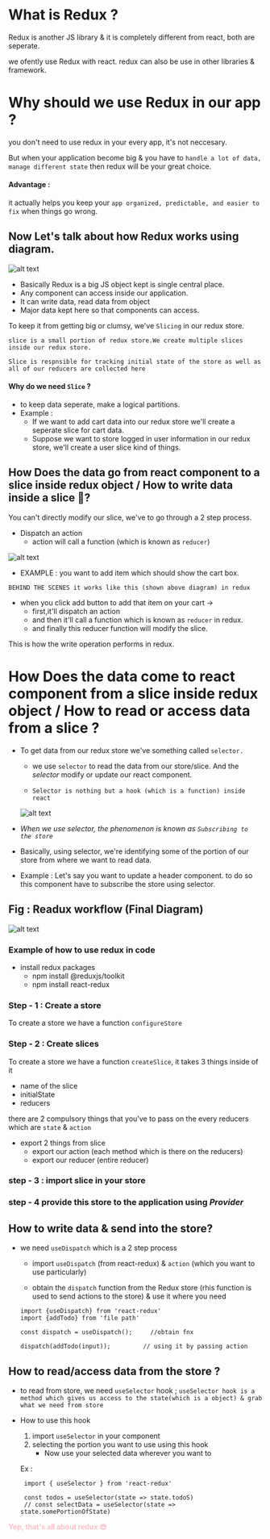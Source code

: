 # What is Redux ?
Redux is another JS library & it is completely different from react, both are seperate. 

we ofently use Redux with react. redux can also be use in other libraries & framework.

# Why should we use Redux in our app ?
 you don't need to use redux in your every app, it's not neccesary.

 But when your application become big & you have to `handle a lot of data, manage different state` then redux will be your great choice.
 #### Advantage : 
 it actually helps you keep your `app organized, predictable, and easier to fix` when things go wrong.


 ## Now Let's talk about how Redux works using diagram.

![alt text](./Media/image.png)

* Basically Redux is a big JS object kept is single central place.
* Any component can access inside our application.
* It can write data, read data from object
* Major data kept here so that components can access.

To keep it from getting big or clumsy, we've `Slicing` in our redux store.

`slice is a small portion of redux store.We create multiple slices inside our redux store.`

`Slice is respnsible for tracking initial state of the store as well as all of our reducers are collected here`

#### Why do we need `Slice` ?

- to keep data seperate, make a logical partitions.
- Example : 
    - If we want to add cart data into our redux store we'll create a seperate slice for cart data.
    - Suppose we want to store logged in user information in our redux store, we'll create a user slice kind of things.

## How Does the data go from react component to a slice inside redux object / How to write data inside a slice 📝?

You can't directly modify our slice, we've to go through a 2 step process.

- Dispatch an action
    - action will call a function (which is known as `reducer`)

![alt text](./Media/WriteData.png)

* EXAMPLE :
you want to add item which should show the cart box.

`BEHIND THE SCENES it works like this (shown above diagram) in redux`

* when you click add button to add that item on your cart ->
    * first,it'll dispatch an action
    * and then it'll call a function which is known as `reducer` in redux.
    * and finally this reducer function will modify the slice.

This is how the write operation performs in redux.

# How Does the data come to react component from a slice inside redux object / How to read or access data from a slice ?

* To get data from our redux store we've something called  `selector.`
    * we use `selector` to read the data from our store/slice. And the <i>selector</i> modify or update our react component.

    * `Selector is nothing but a hook (which is a function) inside react`


    ![alt text](./Media/ReadData.png)


* <i>When we use selector, the phenomenon is known as `Subscribing to the store`</i>

* Basically, using selector, we're identifying some of the portion of our store from where we want to read data.

* Example : Let's say you want to update a header component. to do so this component have to subscribe the store using selector.


## Fig : Readux workflow (Final Diagram)

![alt text](./Media/FinalDiagram.png)


### Example of how to use redux in code

* install redux packages
    - npm install @reduxjs/toolkit
    - npm install react-redux


### Step - 1 : Create a store

To create a store we have a function `configureStore`

### Step - 2 : Create slices
        
To create a store we have a function `createSlice`, it takes 3 things inside of it
- name of the slice
- initialState
- reducers

there are 2 compulsory things that you've to pass on the every reducers which are `state` & `action`

* export 2 things from slice
    - export our action (each method which is there on the reducers)
    - export our reducer  (entire reducer)

### step - 3 : import slice in your store

### step - 4 provide this store to the application using <i> Provider </i>


## How to write data & send into the store?
  - we need `useDispatch` which is a 2 step process
    - import `useDispatch` (from react-redux) & `action`  (which you want to use particularly) 

    - obtain the `dispatch` function from the Redux store (rhis function is used to send actions to the store) & use it where you need
    
    ```
    import {useDispatch} from 'react-redux'
    import {addTodo} from 'file path'

    const dispatch = useDispatch();     //obtain fnx

    dispatch(addTodo(input));         // using it by passing action
    
    ```
 

## How to read/access data from the store ?
 - to read from store, we need `useSelector` hook ;
  `useSelector hook is a method which gives us access to the state(which is a object) & grab what we need from store`

  * How to use this hook
     1. import  `useSelector` in your component
     2. selecting the portion you want to use using this hook
          - Now use your selected data wherever you want to

     Ex :
     ```
      import { useSelector } from 'react-redux'

      const todos = useSelector(state => state.todoS)
      // const selectData = useSelector(state => state.somePortionOfState)
     ```


<b style = "color : pink "> Yep, that's all about redux 😎 </b>
